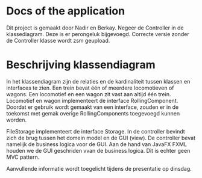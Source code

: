 # Docs of the application
Dit project is gemaakt door Nadir en Berkay.
Negeer de Controller in de klassediagram. Deze is er perongeluk bijgevoegd. Correcte versie zonder de Controller klasse wordt zsm geupload.

# Beschrijving klassendiagram
In het klassendiagram zijn de relaties en de kardinaliteit tussen klassen en interfaces te zien. Een trein bevat één of meerdere locomotieven of wagons. Een locomotief en een wagon zit vast aan altijd één trein. Locomotief en wagon implementeert de interface RollingComponent. Doordat er gebruik wordt gemaakt van een interface, zouden er in de toekomst met gemak overige RollingComponents toegevoegd kunnen worden.
 
FileStorage implementeert de interface Storage. In de controller bevindt zich de brug tussen het domein model en de GUI (view). De controller bevat namelijk de business logica voor de GUI. Aan de hand van JavaFX FXML houden we de GUI geschriden vvan de business logica. Dit is echter geen MVC pattern.
 
Aanvullende informatie wordt toegelicht tijdens de presentatie op dinsdag.
